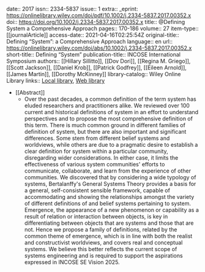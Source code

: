 date:: 2017
issn:: 2334-5837
issue:: 1
extra:: _eprint: https://onlinelibrary.wiley.com/doi/pdf/10.1002/j.2334-5837.2017.00352.x
doi:: https://doi.org/10.1002/j.2334-5837.2017.00352.x
title:: @Defining System a Comprehensive Approach
pages:: 170-186
volume:: 27
item-type:: [[journalArticle]]
access-date:: 2021-04-16T02:25:54Z
original-title:: Defining “System”: a Comprehensive Approach
language:: en
url:: https://onlinelibrary.wiley.com/doi/abs/10.1002/j.2334-5837.2017.00352.x
short-title:: Defining “System”
publication-title:: INCOSE International Symposium
authors:: [[Hillary Sillitto]], [[Dov Dori]], [[Regina M. Griego]], [[Scott Jackson]], [[Daniel Krob]], [[Patrick Godfrey]], [[Eileen Arnold]], [[James Martin]], [[Dorothy McKinney]]
library-catalog:: Wiley Online Library
links:: [Local library](zotero://select/library/items/96RB6G2U), [Web library](https://www.zotero.org/users/6520516/items/96RB6G2U)

- [[Abstract]]
	- Over the past decades, a common definition of the term system has eluded researchers and practitioners alike. We reviewed over 100 current and historical definitions of system in an effort to understand perspectives and to propose the most comprehensive definition of this term. There is much common ground in different families of definition of system, but there are also important and significant differences. Some stem from different belief systems and worldviews, while others are due to a pragmatic desire to establish a clear definition for system within a particular community, disregarding wider considerations. In either case, it limits the effectiveness of various system communities' efforts to communicate, collaborate, and learn from the experience of other communities. We discovered that by considering a wide typology of systems, Bertalanffy's General Systems Theory provides a basis for a general, self-consistent sensible framework, capable of accommodating and showing the relationships amongst the variety of different definitions of and belief systems pertaining to system. Emergence, the appearance of a new phenomenon or capability as a result of relation or interaction between objects, is key in differentiating between objects that are systems and those that are not. Hence we propose a family of definitions, related by the common theme of emergence, which is in line with both the realist and constructivist worldviews, and covers real and conceptual systems. We believe this better reflects the current scope of systems engineering and is required to support the aspirations expressed in INCOSE SE Vision 2025.